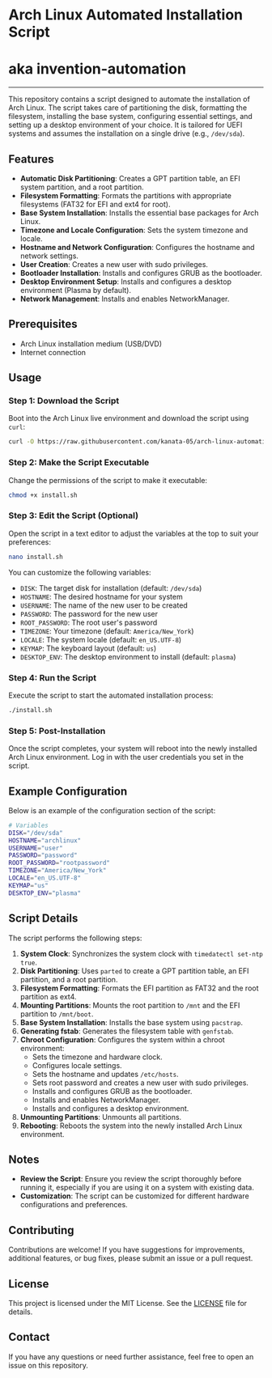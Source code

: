# Arch Linux Automated Installation Script
# aka invention-automation

---

This repository contains a script designed to automate the installation of Arch Linux. The script takes care of partitioning the disk, formatting the filesystem, installing the base system, configuring essential settings, and setting up a desktop environment of your choice. It is tailored for UEFI systems and assumes the installation on a single drive (e.g., `/dev/sda`).

## Features

- **Automatic Disk Partitioning**: Creates a GPT partition table, an EFI system partition, and a root partition.
- **Filesystem Formatting**: Formats the partitions with appropriate filesystems (FAT32 for EFI and ext4 for root).
- **Base System Installation**: Installs the essential base packages for Arch Linux.
- **Timezone and Locale Configuration**: Sets the system timezone and locale.
- **Hostname and Network Configuration**: Configures the hostname and network settings.
- **User Creation**: Creates a new user with sudo privileges.
- **Bootloader Installation**: Installs and configures GRUB as the bootloader.
- **Desktop Environment Setup**: Installs and configures a desktop environment (Plasma by default).
- **Network Management**: Installs and enables NetworkManager.

## Prerequisites

- Arch Linux installation medium (USB/DVD)
- Internet connection

## Usage

### Step 1: Download the Script

Boot into the Arch Linux live environment and download the script using `curl`:

```bash
curl -O https://raw.githubusercontent.com/kanata-05/arch-linux-automation/main/install.sh
```

### Step 2: Make the Script Executable

Change the permissions of the script to make it executable:

```bash
chmod +x install.sh
```

### Step 3: Edit the Script (Optional)

Open the script in a text editor to adjust the variables at the top to suit your preferences:

```bash
nano install.sh
```

You can customize the following variables:

- `DISK`: The target disk for installation (default: `/dev/sda`)
- `HOSTNAME`: The desired hostname for your system
- `USERNAME`: The name of the new user to be created
- `PASSWORD`: The password for the new user
- `ROOT_PASSWORD`: The root user's password
- `TIMEZONE`: Your timezone (default: `America/New_York`)
- `LOCALE`: The system locale (default: `en_US.UTF-8`)
- `KEYMAP`: The keyboard layout (default: `us`)
- `DESKTOP_ENV`: The desktop environment to install (default: `plasma`)

### Step 4: Run the Script

Execute the script to start the automated installation process:

```bash
./install.sh
```

### Step 5: Post-Installation

Once the script completes, your system will reboot into the newly installed Arch Linux environment. Log in with the user credentials you set in the script.

## Example Configuration

Below is an example of the configuration section of the script:

```bash
# Variables
DISK="/dev/sda"
HOSTNAME="archlinux"
USERNAME="user"
PASSWORD="password"
ROOT_PASSWORD="rootpassword"
TIMEZONE="America/New_York"
LOCALE="en_US.UTF-8"
KEYMAP="us"
DESKTOP_ENV="plasma"
```

## Script Details

The script performs the following steps:

1. **System Clock**: Synchronizes the system clock with `timedatectl set-ntp true`.
2. **Disk Partitioning**: Uses `parted` to create a GPT partition table, an EFI partition, and a root partition.
3. **Filesystem Formatting**: Formats the EFI partition as FAT32 and the root partition as ext4.
4. **Mounting Partitions**: Mounts the root partition to `/mnt` and the EFI partition to `/mnt/boot`.
5. **Base System Installation**: Installs the base system using `pacstrap`.
6. **Generating fstab**: Generates the filesystem table with `genfstab`.
7. **Chroot Configuration**: Configures the system within a chroot environment:
   - Sets the timezone and hardware clock.
   - Configures locale settings.
   - Sets the hostname and updates `/etc/hosts`.
   - Sets root password and creates a new user with sudo privileges.
   - Installs and configures GRUB as the bootloader.
   - Installs and enables NetworkManager.
   - Installs and configures a desktop environment.
8. **Unmounting Partitions**: Unmounts all partitions.
9. **Rebooting**: Reboots the system into the newly installed Arch Linux environment.

## Notes

- **Review the Script**: Ensure you review the script thoroughly before running it, especially if you are using it on a system with existing data.
- **Customization**: The script can be customized for different hardware configurations and preferences.

## Contributing

Contributions are welcome! If you have suggestions for improvements, additional features, or bug fixes, please submit an issue or a pull request.

## License

This project is licensed under the MIT License. See the [LICENSE](LICENSE) file for details.

## Contact

If you have any questions or need further assistance, feel free to open an issue on this repository.
